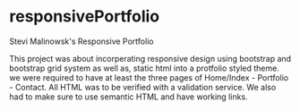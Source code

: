 # responsivePortfolio
Stevi Malinowsk's Responsive Portfolio

This project was about incorperating responsive design using bootstrap and bootstrap grid system as well as, static html into a protfolio styled theme. we were required to have at least the three pages of Home/Index - Portfolio - Contact. All HTML was to be verified with a validation service. We also had to make sure to use semantic HTML and have working links. 
